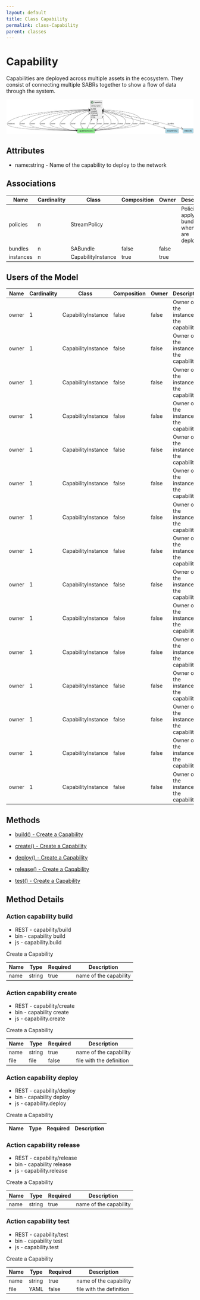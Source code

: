 ```yaml
---
layout: default
title: Class Capability
permalink: class-Capability
parent: classes
---
```


# Capability

Capabilities are deployed across multiple assets in the ecosystem. They consist of connecting multiple SABRs together to show a flow of data through the system.

![Logical Diagram](./logical.png)

## Attributes

* name:string - Name of the capability to deploy to the network


## Associations

| Name | Cardinality | Class | Composition | Owner | Description |
| --- | --- | --- | --- | --- | --- |
| policies | n | StreamPolicy |  |  | Policies to apply to the bundles when they are deployed. |
| bundles | n | SABundle | false | false |  |
| instances | n | CapabilityInstance | true | true |  |


## Users of the Model

| Name | Cardinality | Class | Composition | Owner | Description |
| --- | --- | --- | --- | --- | --- |
| owner | 1 | CapabilityInstance | false | false | Owner of the instance is the capability. |
| owner | 1 | CapabilityInstance | false | false | Owner of the instance is the capability. |
| owner | 1 | CapabilityInstance | false | false | Owner of the instance is the capability. |
| owner | 1 | CapabilityInstance | false | false | Owner of the instance is the capability. |
| owner | 1 | CapabilityInstance | false | false | Owner of the instance is the capability. |
| owner | 1 | CapabilityInstance | false | false | Owner of the instance is the capability. |
| owner | 1 | CapabilityInstance | false | false | Owner of the instance is the capability. |
| owner | 1 | CapabilityInstance | false | false | Owner of the instance is the capability. |
| owner | 1 | CapabilityInstance | false | false | Owner of the instance is the capability. |
| owner | 1 | CapabilityInstance | false | false | Owner of the instance is the capability. |
| owner | 1 | CapabilityInstance | false | false | Owner of the instance is the capability. |
| owner | 1 | CapabilityInstance | false | false | Owner of the instance is the capability. |
| owner | 1 | CapabilityInstance | false | false | Owner of the instance is the capability. |
| owner | 1 | CapabilityInstance | false | false | Owner of the instance is the capability. |
| owner | 1 | CapabilityInstance | false | false | Owner of the instance is the capability. |





## Methods

* [build() - Create a Capability](#action-build)

* [create() - Create a Capability](#action-create)

* [deploy() - Create a Capability](#action-deploy)

* [release() - Create a Capability](#action-release)

* [test() - Create a Capability](#action-test)


<h2>Method Details</h2>
    
### Action capability build

* REST - capability/build
* bin - capability build
* js - capability.build

Create a Capability

| Name | Type | Required | Description |
|---|---|---|---|
| name | string |true | name of the capability |




### Action capability create

* REST - capability/create
* bin - capability create
* js - capability.create

Create a Capability

| Name | Type | Required | Description |
|---|---|---|---|
| name | string |true | name of the capability |
| file | file |false | file with the definition |




### Action capability deploy

* REST - capability/deploy
* bin - capability deploy
* js - capability.deploy

Create a Capability

| Name | Type | Required | Description |
|---|---|---|---|




### Action capability release

* REST - capability/release
* bin - capability release
* js - capability.release

Create a Capability

| Name | Type | Required | Description |
|---|---|---|---|
| name | string |true | name of the capability |




### Action capability test

* REST - capability/test
* bin - capability test
* js - capability.test

Create a Capability

| Name | Type | Required | Description |
|---|---|---|---|
| name | string |true | name of the capability |
| file | YAML |false | file with the definition |





